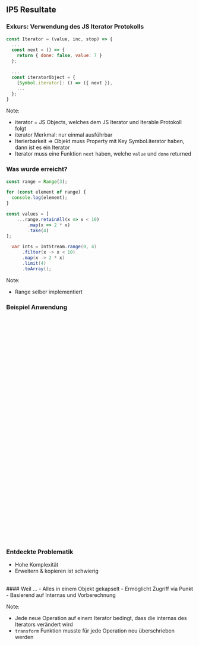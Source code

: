 ## IP5 Resultate 



### Exkurs: Verwendung des JS Iterator Protokolls
```js
const Iterator = (value, inc, stop) => {
  ...
  const next = () => {
    return { done: false, value: 7 }
  };

  ...
  const iteratorObject = {
    [Symbol.iterator]: () => ({ next }),
    ...
  };
}
```

Note:
- iterator = JS Objects, welches dem JS Iterator und Iterable Protokoll folgt
- iterator Merkmal: nur einmal ausführbar
- Iterierbarkeit => Objekt muss Property mit Key Symbol.iterator haben, dann ist es ein Iterator
- Iterator muss eine Funktion `next` haben, welche `value` und `done` returned




### Was wurde erreicht?
```js
const range = Range(3);

for (const element of range) {
  console.log(element);
}

const values = [
    ...range.retainAll(x => x < 10)
    	.map(x => 2 * x)
    	.take(4)
];
```

```java
  var ints = IntStream.range(0, 4)
      .filter(x -> x < 10)
      .map(x -> 2 * x)
      .limit(4)
      .toArray();
```

Note:
- Range selber implementiert



### Beispiel Anwendung
<iframe style="border: none" width="100%" height="600" data-src="https://wildwyss.github.io/ip5-overview/contrib/p5_wild_wyss/src/focusring/example/SlotMachine.html" data-preload></iframe>



### Entdeckte Problematik 
- Hohe Komplexität 
- Erweitern & kopieren ist schwierig 
</br>
#### Weil ... <!-- .elements class="fragment" data-fragment-index="1" --> 
- Alles in einem Objekt gekapselt <!-- .elements class="fragment" data-fragment-index="1" --> 
  - Ermöglicht Zugriff via Punkt
- Basierend auf Internas und Vorberechnung <!-- .elements class="fragment" data-fragment-index="1" --> 

Note: 
- Jede neue Operation auf einem Iterator bedingt, dass die internas des Iterators verändert wird
- `transform` Funktion musste für jede Operation neu überschrieben werden <!-- .elements class="fragment" data-fragment-index="3" --> 
